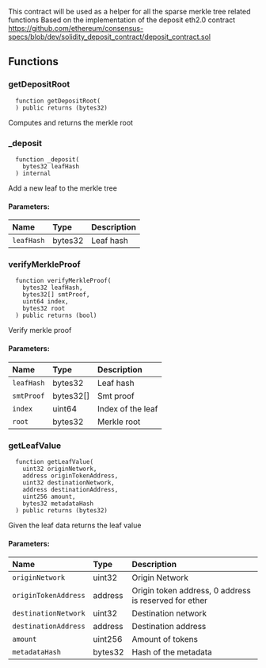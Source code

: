 This contract will be used as a helper for all the sparse merkle tree related functions
Based on the implementation of the deposit eth2.0 contract https://github.com/ethereum/consensus-specs/blob/dev/solidity_deposit_contract/deposit_contract.sol


## Functions
### getDepositRoot
```solidity
  function getDepositRoot(
  ) public returns (bytes32)
```
Computes and returns the merkle root



### _deposit
```solidity
  function _deposit(
    bytes32 leafHash
  ) internal
```
Add a new leaf to the merkle tree


#### Parameters:
| Name | Type | Description                                                          |
| :--- | :--- | :------------------------------------------------------------------- |
|`leafHash` | bytes32 | Leaf hash

### verifyMerkleProof
```solidity
  function verifyMerkleProof(
    bytes32 leafHash,
    bytes32[] smtProof,
    uint64 index,
    bytes32 root
  ) public returns (bool)
```
Verify merkle proof


#### Parameters:
| Name | Type | Description                                                          |
| :--- | :--- | :------------------------------------------------------------------- |
|`leafHash` | bytes32 | Leaf hash
|`smtProof` | bytes32[] | Smt proof
|`index` | uint64 | Index of the leaf
|`root` | bytes32 | Merkle root

### getLeafValue
```solidity
  function getLeafValue(
    uint32 originNetwork,
    address originTokenAddress,
    uint32 destinationNetwork,
    address destinationAddress,
    uint256 amount,
    bytes32 metadataHash
  ) public returns (bytes32)
```
Given the leaf data returns the leaf value


#### Parameters:
| Name | Type | Description                                                          |
| :--- | :--- | :------------------------------------------------------------------- |
|`originNetwork` | uint32 | Origin Network
|`originTokenAddress` | address | Origin token address, 0 address is reserved for ether
|`destinationNetwork` | uint32 | Destination network
|`destinationAddress` | address | Destination address
|`amount` | uint256 | Amount of tokens
|`metadataHash` | bytes32 | Hash of the metadata

